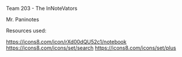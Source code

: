 Team 203 - The InNoteVators

Mr. Paninotes

Resources used:

https://icons8.com/icon/rXd00dQU52c1/notebook
https://icons8.com/icons/set/search
https://icons8.com/icons/set/plus

